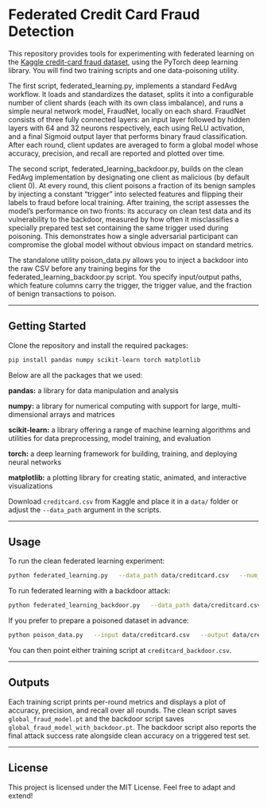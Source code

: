 # Federated Credit Card Fraud Detection
This repository provides tools for experimenting with federated learning on the [Kaggle credit-card fraud dataset](https://www.kaggle.com/datasets/mlg-ulb/creditcardfraud), using the PyTorch deep learning library. You will find two training scripts and one data-poisoning utility.

The first script, federated_learning.py, implements a standard FedAvg workflow. It loads and standardizes the dataset, splits it into a configurable number of client shards (each with its own class imbalance), and runs a simple neural network model, FraudNet, locally on each shard. FraudNet consists of three fully connected layers: an input layer followed by hidden layers with 64 and 32 neurons respectively, each using ReLU activation, and a final Sigmoid output layer that performs binary fraud classification. After each round, client updates are averaged to form a global model whose accuracy, precision, and recall are reported and plotted over time.

The second script, federated_learning_backdoor.py, builds on the clean FedAvg implementation by designating one client as malicious (by default client 0). At every round, this client poisons a fraction of its benign samples by injecting a constant “trigger” into selected features and flipping their labels to fraud before local training. After training, the script assesses the model’s performance on two fronts: its accuracy on clean test data and its vulnerability to the backdoor, measured by how often it misclassifies a specially prepared test set containing the same trigger used during poisoning. This demonstrates how a single adversarial participant can compromise the global model without obvious impact on standard metrics.

The standalone utility poison_data.py allows you to inject a backdoor into the raw CSV before any training begins for the federated_learning_backdoor.py script. You specify input/output paths, which feature columns carry the trigger, the trigger value, and the fraction of benign transactions to poison.

---
## Getting Started
Clone the repository and install the required packages:
```bash
pip install pandas numpy scikit-learn torch matplotlib
```
Below are all the packages that we used:

**pandas:** a library for data manipulation and analysis

**numpy:** a library for numerical computing with support for large, multi-dimensional arrays and matrices

**scikit-learn:** a library offering a range of machine learning algorithms and utilities for data preprocessing, model training, and evaluation

**torch:** a deep learning framework for building, training, and deploying neural networks

**matplotlib:** a plotting library for creating static, animated, and interactive visualizations

Download `creditcard.csv` from Kaggle and place it in a `data/` folder or adjust the `--data_path` argument in the scripts.

---
## Usage
To run the clean federated learning experiment:
```bash
python federated_learning.py   --data_path data/creditcard.csv   --num_clients 10   --num_rounds 20
```
To run federated learning with a backdoor attack:
```bash
python federated_learning_backdoor.py   --data_path data/creditcard.csv   --num_clients 10   --num_rounds 20   --malicious_client 0   --trigger_feats 0 1   --trigger_val 10.0   --poison_frac 0.3
```
If you prefer to prepare a poisoned dataset in advance:
```bash
python poison_data.py   --input data/creditcard.csv   --output data/creditcard_backdoor.csv   --cols V1 V2   --value 10.0   --frac 0.3
```
You can then point either training script at `creditcard_backdoor.csv`.

---
## Outputs
Each training script prints per-round metrics and displays a plot of accuracy, precision, and recall over all rounds. The clean script saves `global_fraud_model.pt` and the backdoor script saves `global_fraud_model_with_backdoor.pt`. The backdoor script also reports the final attack success rate alongside clean accuracy on a triggered test set.

---
## License
This project is licensed under the MIT License. Feel free to adapt and extend!
